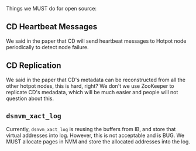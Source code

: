 Things we MUST do for open source:

## CD Heartbeat Messages
We said in the paper that CD will send heartbeat messages to Hotpot node
periodically to detect node failure.

## CD Replication
We said in the paper that CD's metadata can be reconstructed from all the other
hotpot nodes, this is hard, right? We don't we use ZooKeeper to replicate CD's
medadata, which will be much easier and people will not question about this.

## `dsnvm_xact_log`
Currently, `dsnvm_xact_log` is reusing the buffers from IB, and store that
virtual addresses into log. However, this is not acceptable and is BUG.
We MUST allocate pages in NVM and store the allocated addresses into the log.

